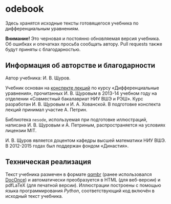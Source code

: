 # odebook
Здесь хранятся исходные тексты готовящегося учебника по дифференциальным уравнениям. 

**Внимание!** Это черновая и постоянно обновляемая версия учебника. Об ошибках и опечатках просьба сообщать автору. 
Pull requests также будут приняты с благодарностью.

## Информация об авторстве и благодарности
Автор учебника: И. В. Щуров. 

Учебник основан на [конспекте лекций](http://math-info.hse.ru/s13/n) по курсу «Дифференциальные уравнения», 
прочитанных И. В. Щуровым в 2013-14 учебном году на отделении «Совместный бакалавриат НИУ ВШЭ и РЭШ». 
Курс разработан И. В. Щуровым и И. А. Хованской. В подготовке конспекта лекций принимал участие А. Петрин.

Библиотека `nesode`, используемая при подготовке иллюстраций, написана И. В. Щуровым и А. Петриным, 
распространяется на условиях лицензии MIT.

И. В. Щуров является доцентом кафедры высшей математики НИУ ВШЭ. В 2012-2015 годах был поддержан фондом «Династия».

## Техническая реализация
Текст учебника размечен в формате [qqmbr](http://github.com/ischurov/qqmbr) (ранее использовался 
[DocOnce](https://github.com/hplgit/doconce)) и автоматически преобразуется в HTML (для веб-версии) 
и pdfLaTeX (для печатной версии). 
Иллюстрации построены с помощью языка программирования *Python*, соответствующий код включён в исходный текст учебника.
